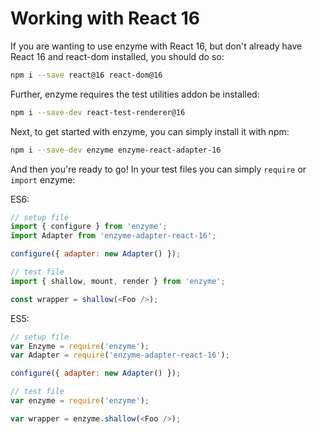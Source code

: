 # Working with React 16

If you are wanting to use enzyme with React 16, but don't already have React 16 and react-dom
installed, you should do so:

```bash
npm i --save react@16 react-dom@16
```

Further, enzyme requires the test utilities addon be installed:

```bash
npm i --save-dev react-test-renderer@16
```

Next, to get started with enzyme, you can simply install it with npm:

```bash
npm i --save-dev enzyme enzyme-react-adapter-16
```

And then you're ready to go!  In your test files you can simply `require` or `import` enzyme:

ES6:
```js
// setup file
import { configure } from 'enzyme';
import Adapter from 'enzyme-adapter-react-16';

configure({ adapter: new Adapter() });
```

```js
// test file
import { shallow, mount, render } from 'enzyme';

const wrapper = shallow(<Foo />);
```

ES5:
<!-- eslint no-var: 0 -->
```js
// setup file
var Enzyme = require('enzyme');
var Adapter = require('enzyme-adapter-react-16');

configure({ adapter: new Adapter() });
```

<!-- eslint no-var: 0 -->
```js
// test file
var enzyme = require('enzyme');

var wrapper = enzyme.shallow(<Foo />);
```
